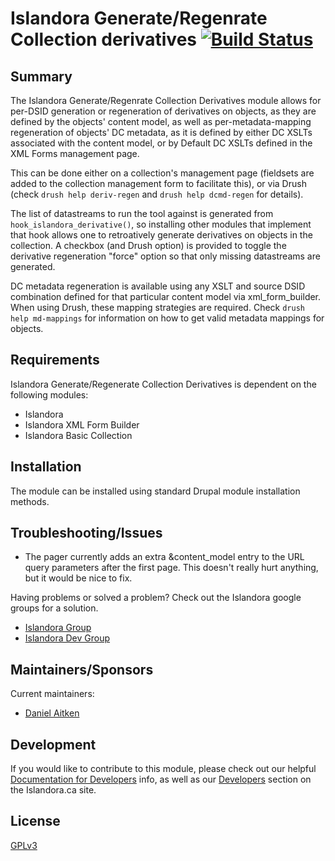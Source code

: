 # Islandora Generate/Regenrate Collection derivatives [![Build Status](https://travis-ci.org/qadan/islandora_generate_collection_derivatives.png?branch=7.x)](https://travis-ci.org/qadan/islandora_generate_collection_derivatives)

## Summary

The Islandora Generate/Regenrate Collection Derivatives module allows for per-DSID generation or regeneration of derivatives on objects, as they are defined by the objects' content model, as well as per-metadata-mapping regeneration of objects' DC metadata, as it is defined by either DC XSLTs associated with the content model, or by Default DC XSLTs defined in the XML Forms management page.

This can be done either on a collection's management page (fieldsets are added to the collection management form to facilitate this), or via Drush (check `drush help deriv-regen` and `drush help dcmd-regen` for details).

The list of datastreams to run the tool against is generated from `hook_islandora_derivative()`, so installing other modules that implement that hook allows one to retroatively generate derivatives on objects in the collection. A checkbox (and Drush option) is provided to toggle the derivative regeneration "force" option so that only missing datastreams are generated.

DC metadata regeneration is available using any XSLT and source DSID combination defined for that particular content model via xml_form_builder. When using Drush, these mapping strategies are required. Check `drush help md-mappings` for information on how to get valid metadata mappings for objects.

## Requirements

Islandora Generate/Regenerate Collection Derivatives is dependent on the following modules:

- Islandora
- Islandora XML Form Builder
- Islandora Basic Collection

## Installation

The module can be installed using standard Drupal module installation methods.

## Troubleshooting/Issues

- The pager currently adds an extra &content_model entry to the URL query parameters after the first page. This doesn't really hurt anything, but it would be nice to fix.

Having problems or solved a problem? Check out the Islandora google groups for a solution.

* [Islandora Group](https://groups.google.com/forum/?hl=en&fromgroups#!forum/islandora)
* [Islandora Dev Group](https://groups.google.com/forum/?hl=en&fromgroups#!forum/islandora-dev)

## Maintainers/Sponsors

Current maintainers:

* [Daniel Aitken](https://github.com/qadan)

## Development

If you would like to contribute to this module, please check out our helpful [Documentation for Developers](https://github.com/Islandora/islandora/wiki#wiki-documentation-for-developers) info, as well as our [Developers](http://islandora.ca/developers) section on the Islandora.ca site.

## License

[GPLv3](http://www.gnu.org/licenses/gpl-3.0.txt)
